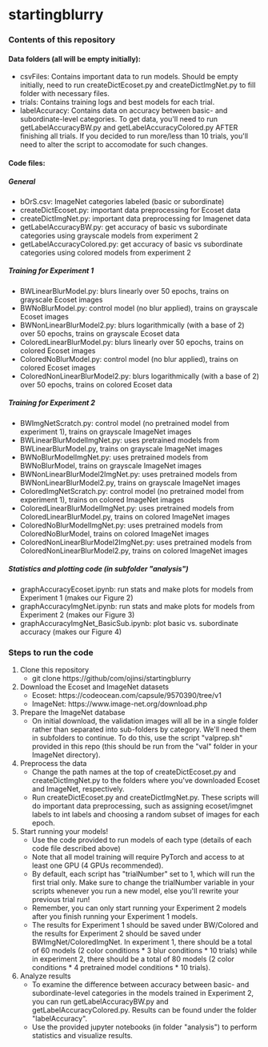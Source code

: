 # startingblurry

### Contents of this repository

#### Data folders (all will be empty initially):
- csvFiles: Contains important data to run models. Should be empty initially,
  need to run createDictEcoset.py and createDictImgNet.py to fill folder with
  necessary files.
- trials: Contains training logs and best models for each trial.
- labelAccuracy: Contains data on accuracy between basic- and subordinate-level
  categories. To get data, you'll need to run getLabelAccuracyBW.py and
  getLabelAccuracyColored.py AFTER finishing all trials. If you decided to run
  more/less than 10 trials, you'll need to alter the script to accomodate for
  such changes.

#### Code files:
##### General
- bOrS.csv: ImageNet categories labeled (basic or subordinate)
- createDictEcoset.py: important data preprocessing for Ecoset data
- createDictImgNet.py: important data preprocessing for Imagenet data
- getLabelAccuracyBW.py: get accuracy of basic vs subordinate categories using
  grayscale models from experiment 2
- getLabelAccuracyColored.py: get accuracy of basic vs subordinate categories
  using colored models from experiment 2
##### Training for Experiment 1
- BWLinearBlurModel.py: blurs linearly over 50 epochs, trains on grayscale
  Ecoset images
- BWNoBlurModel.py: control model (no blur applied), trains on grayscale Ecoset
  images
- BWNonLinearBlurModel2.py: blurs logarithmically (with a base of 2) over 50
  epochs, trains on grayscale Ecoset data
- ColoredLinearBlurModel.py: blurs linearly over 50 epochs, trains on colored
  Ecoset images
- ColoredNoBlurModel.py: control model (no blur applied), trains on colored
  Ecoset images  
- ColoredNonLinearBlurModel2.py: blurs logarithmically (with a base of 2) over
  50 epochs, trains on colored Ecoset data
##### Training for Experiment 2
- BWImgNetScratch.py: control model (no pretrained model from experiment 1),
  trains on grayscale ImageNet images
- BWLinearBlurModelImgNet.py: uses pretrained models from BWLinearBlurModel.py,
  trains on grayscale ImageNet images
- BWNoBlurModelImgNet.py: uses pretrained models from BWNoBlurModel, trains on
  grayscale ImageNet images
- BWNonLinearBlurModel2ImgNet.py: uses pretrained models from
  BWNonLinearBlurModel2.py, trains on grayscale ImageNet images
- ColoredImgNetScratch.py: control model (no pretrained model from experiment 1),
  trains on colored ImageNet images
- ColoredLinearBlurModelImgNet.py: uses pretrained models from
  ColoredLinearBlurModel.py, trains on colored ImageNet images
- ColoredNoBlurModelImgNet.py: uses pretrained models from ColoredNoBlurModel,
  trains on colored ImageNet images
- ColoredNonLinearBlurModel2ImgNet.py: uses pretrained models from
  ColoredNonLinearBlurModel2.py, trains on colored ImageNet images
##### Statistics and plotting code (in subfolder "analysis")
- graphAccuracyEcoset.ipynb: run stats and make plots for models from Experiment 1 (makes our Figure 2)
- graphAccuracyImgNet.ipynb: run stats and make plots for models from Experiment 2 (makes our Figure 3)
- graphAccuracyImgNet_BasicSub.ipynb: plot basic vs. subordinate accuracy (makes our Figure 4)
  
### Steps to run the code
<ol>
  <li> Clone this repository
    <ul>
      <li>git clone https://github/com/ojinsi/startingblurry
    </ul>
  <li> Download the Ecoset and ImageNet datasets
     <ul>
       <li> Ecoset: https://codeocean.com/capsule/9570390/tree/v1   
       <li> ImageNet: https://www.image-net.org/download.php
    </ul>
  <li> Prepare the ImageNet database
    <ul>
      <li> On initial download, the validation images will all be in a single folder rather than separated into sub-folders by category. We'll need them in subfolders to continue. To do this, use the script "valprep.sh" provided in this repo (this should be run from the "val" folder in your ImageNet directory).
    </ul>
  <li> Preprocess the data
    <ul>
      <li> Change the path names at the top of createDictEcoset.py and createDictImgNet.py to the folders where you've downloaded Ecoset and ImageNet, respectively.
      <li> Run createDictEcoset.py and createDictImgNet.py. These scripts will do
  important data preprocessing, such as assigning ecoset/imgnet labels to int
  labels and choosing a random subset of images for each epoch.
    </ul>
  <li> Start running your models!
    <ul>
      <li> Use the code provided to run models of each type (details of each code file described above)
      <li> Note that all model training will require PyTorch and access to at least one GPU (4 GPUs recommended).
      <li> By default, each script has "trialNumber" set to 1, which will run the first trial only. Make sure to change the trialNumber variable in your scripts whenever you run a new model, else you'll rewrite your previous trial run!
      <li> Remember, you can only start running
  your Experiment 2 models after you finish running your Experiment 1 models.
      <li> The results for Experiment 1 should be saved under BW/Colored and the results
  for Experiment 2 should be saved under BWImgNet/ColoredImgNet. In experiment 1,
  there should be a total of 60 models (2 color conditions * 3 blur conditions *
  10 trials) while in experiment 2, there should be a total of 80 models (2 color
  conditions * 4 pretrained model conditions * 10 trials).
    </ul>
  <li> Analyze results
      <ul>
        <li> To examine the difference between accuracy between basic-
  and subordinate-level categories in the models trained in Experiment 2, you
  can run getLabelAccuracyBW.py and getLabelAccuracyColored.py. Results can be
  found under the folder "labelAccuracy".
        <li>Use the provided jupyter notebooks (in folder "analysis") to perform statistics and visualize results.
    </ul>

</ol>
